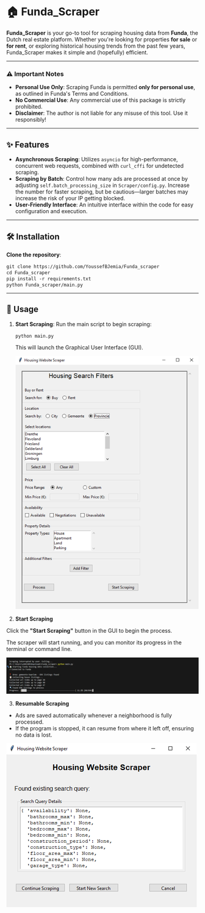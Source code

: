 # 🏠 Funda_Scraper

**Funda_Scraper** is your go-to tool for scraping housing data from **Funda**, the Dutch real estate platform. Whether you're looking for properties **for sale** or **for rent**, or exploring historical housing trends from the past few years, Funda_Scraper makes it simple and (hopefully) efficient.

---

### ⚠️ Important Notes

- **Personal Use Only**: Scraping Funda is permitted **only for personal use**, as outlined in Funda's Terms and Conditions.
- **No Commercial Use**: Any commercial use of this package is strictly prohibited.
- **Disclaimer**: The author is not liable for any misuse of this tool. Use it responsibly!

---

## ✨ Features

- **Asynchronous Scraping**: Utilizes `asyncio` for high-performance, concurrent web requests, combined with `curl_cffi` for undetected scraping.
- **Scraping by Batch**: Control how many ads are processed at once by adjusting `self.batch_processing_size` in `Scraper/config.py`. Increase the number for faster scraping, but be cautious—larger batches may increase the risk of your IP getting blocked.
- **User-Friendly Interface**: An intuitive interface within the code for easy configuration and execution.

---

## 🛠️ Installation

**Clone the repository**:
````
git clone https://github.com/YoussefBJemia/Funda_scraper
cd Funda_scraper
pip install -r requirements.txt
python Funda_scraper/main.py
````

---

## 🚀 Usage

1. **Start Scraping**:
   Run the main script to begin scraping:
   ````
   python main.py
   ````
   This will launch the Graphical User Interface (GUI).

   ![Interface Screenshot](Img/interface.PNG)
2. **Start Scraping**

Click the **"Start Scraping"** button in the GUI to begin the process.

The scraper will start running, and you can monitor its progress in the terminal or command line.

![Running Code Screenshot](Img/progress.PNG) <!-- Replace with actual path -->

3. **Resumable Scraping**

- Ads are saved automatically whenever a neighborhood is fully processed.
- If the program is stopped, it can resume from where it left off, ensuring no data is lost.

![Resume GUI Screenshot](Img/continue.PNG) <!-- Replace with actual path -->
